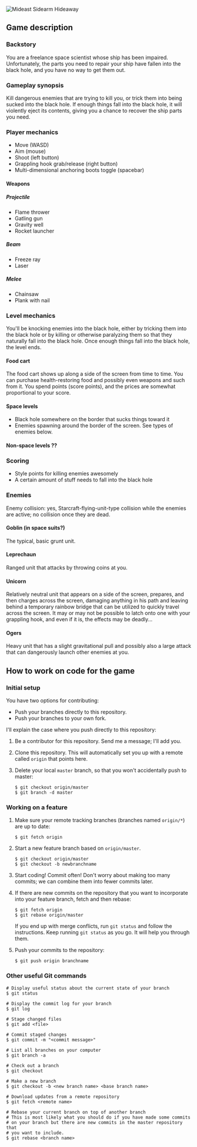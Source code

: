 ![Mideast Sidearm Hideaway](http://lumeh.org/files/public/mideast_sidearm_hideaway.png)

## Game description

### Backstory

You are a freelance space scientist whose ship has been impaired.
Unfortunately, the parts you need to repair your ship have fallen into
the black hole, and you have no way to get them out.

### Gameplay synopsis

Kill dangerous enemies that are trying to kill you, or trick them into being
sucked into the black hole. If enough things fall into the black hole, it will
violently eject its contents, giving you a chance to recover the ship parts
you need.

### Player mechanics

*   Move (WASD)
*   Aim (mouse)
*   Shoot (left button)
*   Grappling hook grab/release (right button)
*   Multi-dimensional anchoring boots toggle (spacebar)

#### Weapons

##### Projectile

*   Flame thrower
*   Gatling gun
*   Gravity well
*   Rocket launcher

##### Beam

*   Freeze ray
*   Laser

##### Melee

*   Chainsaw
*   Plank with nail

### Level mechanics

You'll be knocking enemies into the black hole, either by tricking them
into the black hole or by killing or otherwise paralyzing them so that
they naturally fall into the black hole. Once enough things fall into
the black hole, the level ends.

#### Food cart

The food cart shows up along a side of the screen from time to time.
You can purchase health-restoring food and possibly even weapons and such
from it. You spend points (score points), and the prices are somewhat
proportional to your score.

#### Space levels

*   Black hole somewhere on the border that sucks things toward it
*   Enemies spawning around the border of the screen. See types of enemies
    below.

#### Non-space levels ??

### Scoring

*   Style points for killing enemies awesomely
*   A certain amount of stuff needs to fall into the black hole

### Enemies

Enemy collision: yes, Starcraft-flying-unit-type collision while the
enemies are active; no collision once they are dead.

#### Goblin (in space suits?)

The typical, basic grunt unit.

#### Leprechaun

Ranged unit that attacks by throwing coins at you.

#### Unicorn

Relatively neutral unit that appears on a side of the screen, prepares, and
then charges across the screen, damaging anything in his path and leaving
behind a temporary rainbow bridge that can be utilized to quickly travel
across the screen. It may or may not be possible to latch onto one with your
grappling hook, and even if it is, the effects may be deadly...

#### Ogers

Heavy unit that has a slight gravitational pull and possibly also a large
attack that can dangerously launch other enemies at you.

## How to work on code for the game

### Initial setup

You have two options for contributing:

*   Push your branches directly to this repository.
*   Push your branches to your own fork.

I'll explain the case where you push directly to this repository:

1.  Be a contributor for this repository. Send me a message; I'll add
    you.

2.  Clone this repository. This will automatically set you up with a
    remote called `origin` that points here.

3.  Delete your local `master` branch, so that you won't accidentally
    push to master:

        $ git checkout origin/master
        $ git branch -d master

### Working on a feature

1.  Make sure your remote tracking branches (branches named `origin/*`) are
    up to date:

        $ git fetch origin

2.  Start a new feature branch based on `origin/master`.

        $ git checkout origin/master
        $ git checkout -b newbranchname

3.  Start coding! Commit often! Don't worry about making too many
    commits; we can combine them into fewer commits later.

4.  If there are new commits on the repository that you want to
    incorporate into your feature branch, fetch and then rebase:

        $ git fetch origin
        $ git rebase origin/master

    If you end up with merge conflicts, run `git status` and follow the
    instructions. Keep running `git status` as you go. It will help you through
    them.

5.  Push your commits to the repository:

        $ git push origin branchname

### Other useful Git commands

    # Display useful status about the current state of your branch
    $ git status

    # Display the commit log for your branch
    $ git log

    # Stage changed files
    $ git add <file>

    # Commit staged changes
    $ git commit -m "<commit message>"

    # List all branches on your computer
    $ git branch -a

    # Check out a branch
    $ git checkout

    # Make a new branch
    $ git checkout -b <new branch name> <base branch name>

    # Download updates from a remote repository
    $ git fetch <remote name>

    # Rebase your current branch on top of another branch
    # This is most likely what you should do if you have made some commits
    # on your branch but there are new commits in the master repository that
    # you want to include.
    $ git rebase <branch name>
